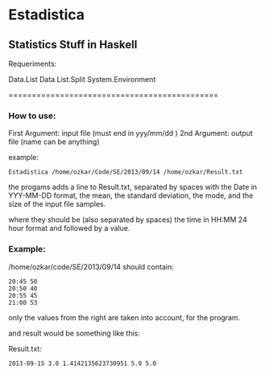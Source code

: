 Estadistica
===========

Statistics Stuff in Haskell
-----------------------------

Requeriments:

Data.List
Data.List.Split
System.Environment

=============================================
### How to use:
First Argument: input file (must end in yyy/mm/dd )
2nd Argument: output file (name can be anything)

example:

`Estadistica /home/ozkar/Code/SE/2013/09/14 /home/ozkar/Result.txt`

the progams adds a line to Result.txt, separated by spaces with the Date in YYY-MM-DD format,
the mean, the standard deviation, the mode, and the size of the input file samples.

where they should be (also separated by spaces) the time in HH:MM 24 hour format and followed by a value.

### Example:

/home/ozkar/code/SE/2013/09/14 should contain:
 
```
20:45 50
20:50 40
20:55 45
21:00 53
```

only the values from the right are taken into account, for the program.

and result would be something like this:

Result.txt:

`2013-09-15 3.0 1.4142135623730951 5.0 5.0`
